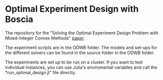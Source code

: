 # Optimal Experiment Design with Boscia

The repository for the "Solving the Optimal Experiment Design Problem with Mixed-Integer Convex Methods" [paper](https://arxiv.org/abs/2312.11200).

The experiment scripts are in the ODWB folder. The models and set-ups for the different solvers can be found in the source folder in the ODWB folder. 

The experiments are set up to be run on a cluster. If you want to test individual instances, you can use Julia's enviromental variables and call the *run_optimal_design.jl" file directly.

